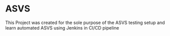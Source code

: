 # ASVS
This Project was created for the sole purpose of the ASVS testing setup and learn automated ASVS using Jenkins in CI/CD pipeline
